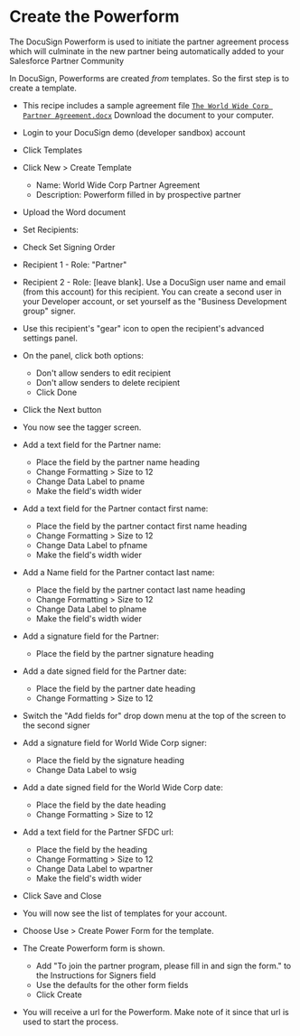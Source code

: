 # Create the Powerform

The DocuSign Powerform is used to initiate the partner agreement process which will culminate in the new partner being automatically added to your Salesforce Partner Community

In DocuSign, Powerforms are created *from* templates. So the first step is to create a template.

* This recipe includes a sample agreement file [`The World Wide Corp Partner Agreement.docx`](../app/static/sample_documents_master/World_Wide_Corp_Partner_Agreement.docx) Download the document to your computer.

* Login to your DocuSign demo (developer sandbox) account
* Click Templates
* Click New > Create Template
  * Name: World Wide Corp Partner Agreement
  * Description: Powerform filled in by prospective partner
* Upload the Word document
* Set Recipients:
* Check Set Signing Order
* Recipient 1 - Role: "Partner"
* Recipient 2 - Role: [leave blank]. Use a DocuSign user name and email (from this account) for this recipient. 
  You can create a second user in your Developer account, or set yourself as the "Business Development group" signer. 
* Use this recipient's "gear" icon to open the recipient's advanced settings panel.
* On the panel, click both options:
    * Don't allow senders to edit recipient
    * Don't allow senders to delete recipient
    * Click Done
* Click the Next button 
* You now see the tagger screen.
* Add a text field for the Partner name:
    * Place the field by the partner name heading
    * Change Formatting > Size to 12
    * Change Data Label to pname
    * Make the field's width wider
* Add a text field for the Partner contact first name:
    * Place the field by the partner contact first name heading
    * Change Formatting > Size to 12
    * Change Data Label to pfname
    * Make the field's width wider
* Add a Name field for the Partner contact last name:
    * Place the field by the partner contact last name heading
    * Change Formatting > Size to 12
    * Change Data Label to plname
    * Make the field's width wider
* Add a signature field for the Partner:
    * Place the field by the partner signature heading
* Add a date signed field for the Partner date:
    * Place the field by the partner date heading
    * Change Formatting > Size to 12
* Switch the "Add fields for" drop down menu at the top of the screen to the second signer
* Add a signature field for World Wide Corp signer:
    * Place the field by the signature heading
    * Change Data Label to wsig
* Add a date signed field for the World Wide Corp date:
    * Place the field by the date heading
    * Change Formatting > Size to 12
* Add a text field for the Partner SFDC url:
    * Place the field by the heading
    * Change Formatting > Size to 12
    * Change Data Label to wpartner
    * Make the field's width wider
* Click Save and Close
* You will now see the list of templates for your account.
* Choose Use > Create Power Form for the template.
* The Create Powerform form is shown.
    * Add "To join the partner program, please fill in and sign the form." to the Instructions for Signers field
    * Use the defaults for the other form fields
    * Click Create
* You will receive a url for the Powerform. Make note of it since that url is used to start the process.

